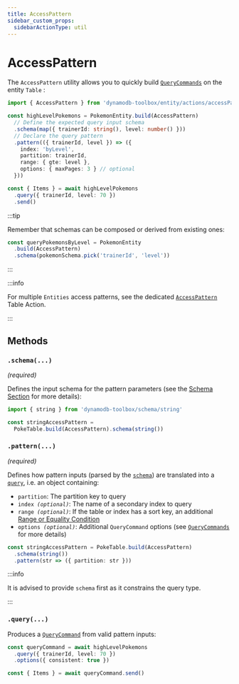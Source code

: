 ```yaml
---
title: AccessPattern
sidebar_custom_props:
  sidebarActionType: util
---
```


# AccessPattern

The `AccessPattern` utility allows you to quickly build [`QueryCommands`](../../../2-tables/2-actions/2-query/index.md) on the entity `Table` :

```ts
import { AccessPattern } from 'dynamodb-toolbox/entity/actions/accessPattern'

const highLevelPokemons = PokemonEntity.build(AccessPattern)
  // Define the expected query input schema
  .schema(map({ trainerId: string(), level: number() }))
  // Declare the query pattern
  .pattern(({ trainerId, level }) => ({
    index: 'byLevel',
    partition: trainerId,
    range: { gte: level },
    options: { maxPages: 3 } // optional
  }))

const { Items } = await highLevelPokemons
  .query({ trainerId, level: 70 })
  .send()
```

:::tip

Remember that schemas can be composed or derived from existing ones:

<!-- prettier-ignore -->
```ts
const queryPokemonsByLevel = PokemonEntity
  .build(AccessPattern)
  .schema(pokemonSchema.pick('trainerId', 'level'))
```

:::

:::info

For multiple `Entities` access patterns, see the dedicated [`AccessPattern`](../../../2-tables/2-actions/3-access-pattern/index.md) Table Action.

:::

## Methods

### `.schema(...)`

<p style={{ marginTop: '-15px' }}><i>(required)</i></p>

Defines the input schema for the pattern parameters (see the [Schema Section](../../../4-schemas/1-usage/index.md) for more details):

```ts
import { string } from 'dynamodb-toolbox/schema/string'

const stringAccessPattern =
  PokeTable.build(AccessPattern).schema(string())
```

### `.pattern(...)`

<p style={{ marginTop: '-15px' }}><i>(required)</i></p>

Defines how pattern inputs (parsed by the [`schema`](#schema)) are translated into a [`query`](../../../2-tables/2-actions/2-query/index.md#query), i.e. an object containing:

- `partition`: The partition key to query
- <code>index <i>(optional)</i></code>: The name of a secondary index to query
- <code>range <i>(optional)</i></code>: If the table or index has a sort key, an additional <a href="../../entities/actions/parse-condition#range-conditions">Range or Equality Condition</a>
- <code>options <i>(optional)</i></code>: Additional `QueryCommand` options (see [`QueryCommands`](../../../2-tables/2-actions/2-query/index.md#options) for more details)

```ts
const stringAccessPattern = PokeTable.build(AccessPattern)
  .schema(string())
  .pattern(str => ({ partition: str }))
```

:::info

It is advised to provide `schema` first as it constrains the query type.

:::

### `.query(...)`

Produces a [`QueryCommand`](../../../2-tables/2-actions/2-query/index.md) from valid pattern inputs:

```ts
const queryCommand = await highLevelPokemons
  .query({ trainerId, level: 70 })
  .options({ consistent: true })

const { Items } = await queryCommand.send()
```
